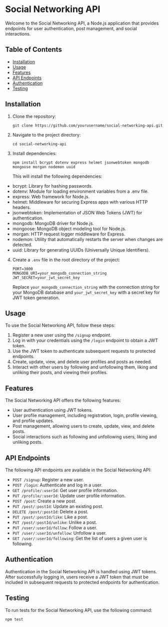 # Social Networking API

Welcome to the Social Networking API, a Node.js application that provides endpoints for user authentication, post management, and social interactions.

## Table of Contents

- [Installation](#installation)
- [Usage](#usage)
- [Features](#features)
- [API Endpoints](#api-endpoints)
- [Authentication](#authentication)
- [Testing](#testing)

## Installation

1. Clone the repository:

   ```
   git clone https://github.com/yourusername/social-networking-api.git
   ```

2. Navigate to the project directory:

   ```
   cd social-networking-api
   ```

3. Install dependencies:

   ```
   npm install bcrypt dotenv express helmet jsonwebtoken mongodb mongoose morgan nodemon uuid
   ```
   This will install the following dependencies:

- bcrypt: Library for hashing passwords.
- dotenv: Module for loading environment variables from a .env file.
- express: Web framework for Node.js.
- helmet: Middleware for securing Express apps with various HTTP headers.
- jsonwebtoken: Implementation of JSON Web Tokens (JWT) for authentication.
- mongodb: MongoDB driver for Node.js.
- mongoose: MongoDB object modeling tool for Node.js.
- morgan: HTTP request logger middleware for Express.
- nodemon: Utility that automatically restarts the server when changes are detected.
- uuid: Library for generating UUIDs (Universally Unique Identifiers).

4. Create a `.env` file in the root directory of the project:

   ```
   PORT=3000
   MONGODB_URI=your_mongodb_connection_string
   JWT_SECRET=your_jwt_secret_key
   ```

   Replace `your_mongodb_connection_string` with the connection string for your MongoDB database and `your_jwt_secret_key` with a secret key for JWT token generation.

## Usage

To use the Social Networking API, follow these steps:

1. Register a new user using the `/signup` endpoint.
2. Log in with your credentials using the `/login` endpoint to obtain a JWT token.
3. Use the JWT token to authenticate subsequent requests to protected endpoints.
4. Create, update, view, and delete user profiles and posts as needed.
5. Interact with other users by following and unfollowing them, liking and unliking their posts, and viewing their profiles.

## Features

The Social Networking API offers the following features:

- User authentication using JWT tokens.
- User profile management, including registration, login, profile viewing, and profile updates.
- Post management, allowing users to create, update, view, and delete posts.
- Social interactions such as following and unfollowing users, liking and unliking posts.

## API Endpoints

The following API endpoints are available in the Social Networking API:

- `POST /signup`: Register a new user.
- `POST /login`: Authenticate and log in a user.
- `GET /profile/:userId`: Get user profile information.
- `PUT /profile/:userId`: Update user profile information.
- `POST /post`: Create a new post.
- `PUT /post/:postId`: Update an existing post.
- `DELETE /post/:postId`: Delete a post.
- `PUT /post/:postId/like`: Like a post.
- `PUT /post/:postId/unlike`: Unlike a post.
- `PUT /user/:userId/follow`: Follow a user.
- `PUT /user/:userId/unfollow`: Unfollow a user.
- `GET /user/:userId/following`: Get the list of users a given user is following.

## Authentication

Authentication in the Social Networking API is handled using JWT tokens. After successfully logging in, users receive a JWT token that must be included in subsequent requests to protected endpoints for authentication.

## Testing

To run tests for the Social Networking API, use the following command:

```
npm test
```